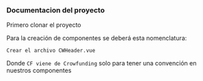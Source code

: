 
### Documentacion del proyecto

Primero clonar el proyecto

Para la creación de componentes se deberá esta nomenclatura:

`Crear el archivo CWHeader.vue`

Donde `CF viene de Crowfunding` solo para tener una convención en nuestros componentes

